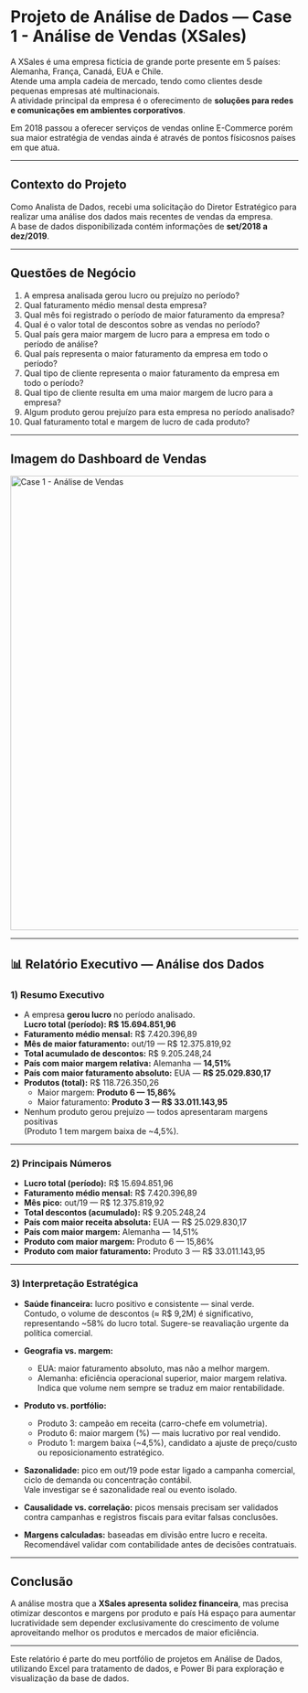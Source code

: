 # Projeto de Análise de Dados — Case 1 - Análise de Vendas (XSales)

A XSales é uma empresa fictícia de grande porte presente em 5 países: Alemanha, França, Canadá, EUA e Chile.  
Atende uma ampla cadeia de mercado, tendo como clientes desde pequenas empresas até multinacionais.  
A atividade principal da empresa é o oferecimento de **soluções para redes e comunicações em ambientes corporativos**.  

Em 2018 passou a oferecer serviços de vendas online E-Commerce porém sua maior estratégia de vendas ainda é através de pontos físicosnos países em que atua.

---

## Contexto do Projeto
Como Analista de Dados, recebi uma solicitação do Diretor Estratégico para realizar uma análise dos dados mais recentes de vendas da empresa.  
A base de dados disponibilizada contém informações de **set/2018 a dez/2019**.

---

## Questões de Negócio

1. A empresa analisada gerou lucro ou prejuízo no período?  
2. Qual faturamento médio mensal desta empresa?  
3. Qual mês foi registrado o período de maior faturamento da empresa?  
4. Qual é o valor total de descontos sobre as vendas no período?  
5. Qual país gera maior margem de lucro para a empresa em todo o período de análise?  
6. Qual país representa o maior faturamento da empresa em todo o período?  
7. Qual tipo de cliente representa o maior faturamento da empresa em todo o período?  
8. Qual tipo de cliente resulta em uma maior margem de lucro para a empresa?  
9. Algum produto gerou prejuízo para esta empresa no período analisado?  
10. Qual faturamento total e margem de lucro de cada produto?  

---

## Imagem do Dashboard de Vendas
<img width="1413" height="795" alt="Case 1 - Análise de Vendas" src="https://github.com/user-attachments/assets/c379766c-b399-436d-b5cf-1b58ef478120" />

---

## 📊 Relatório Executivo — Análise dos Dados

### 1) Resumo Executivo
- A empresa **gerou lucro** no período analisado.  
  **Lucro total (período): R$ 15.694.851,96**  
- **Faturamento médio mensal:** R$ 7.420.396,89  
- **Mês de maior faturamento:** out/19 — R$ 12.375.819,92  
- **Total acumulado de descontos:** R$ 9.205.248,24  
- **País com maior margem relativa:** Alemanha — **14,51%**  
- **País com maior faturamento absoluto:** EUA — **R$ 25.029.830,17**  
- **Produtos (total):** R$ 118.726.350,26  
  - Maior margem: **Produto 6 — 15,86%**  
  - Maior faturamento: **Produto 3 — R$ 33.011.143,95**  
- Nenhum produto gerou prejuízo — todos apresentaram margens positivas  
  (Produto 1 tem margem baixa de ~4,5%).  

---

### 2) Principais Números
- **Lucro total (período):** R$ 15.694.851,96  
- **Faturamento médio mensal:** R$ 7.420.396,89  
- **Mês pico:** out/19 — R$ 12.375.819,92  
- **Total descontos (acumulado):** R$ 9.205.248,24  
- **País com maior receita absoluta:** EUA — R$ 25.029.830,17  
- **País com maior margem:** Alemanha — 14,51%  
- **Produto com maior margem:** Produto 6 — 15,86%  
- **Produto com maior faturamento:** Produto 3 — R$ 33.011.143,95  

---

### 3) Interpretação Estratégica

- **Saúde financeira:** lucro positivo e consistente — sinal verde.  
  Contudo, o volume de descontos (≈ R$ 9,2M) é significativo, representando ~58% do lucro total. Sugere-se reavaliação urgente da política comercial.  

- **Geografia vs. margem:**  
  - EUA: maior faturamento absoluto, mas não a melhor margem.  
  - Alemanha: eficiência operacional superior, maior margem relativa.  
  Indica que volume nem sempre se traduz em maior rentabilidade.  

- **Produto vs. portfólio:**  
  - Produto 3: campeão em receita (carro-chefe em volumetria).  
  - Produto 6: maior margem (%) — mais lucrativo por real vendido.  
  - Produto 1: margem baixa (~4,5%), candidato a ajuste de preço/custo ou reposicionamento estratégico.  

- **Sazonalidade:** pico em out/19 pode estar ligado a campanha comercial, ciclo de demanda ou concentração contábil.  
  Vale investigar se é sazonalidade real ou evento isolado.  

- **Causalidade vs. correlação:** picos mensais precisam ser validados contra campanhas e registros fiscais para evitar falsas conclusões.  

- **Margens calculadas:** baseadas em divisão entre lucro e receita. Recomendável validar com contabilidade antes de decisões contratuais.  

---

##  Conclusão
A análise mostra que a **XSales apresenta solidez financeira**, mas precisa otimizar descontos e margens por produto e país 
Há espaço para aumentar lucratividade sem depender exclusivamente do crescimento de volume aproveitando melhor os produtos e mercados de maior eficiência.  

---

Este relatório é parte do meu portfólio de projetos em Análise de Dados, utilizando Excel para tratamento de dados, e Power Bi para exploração e visualização da base de dados.  
